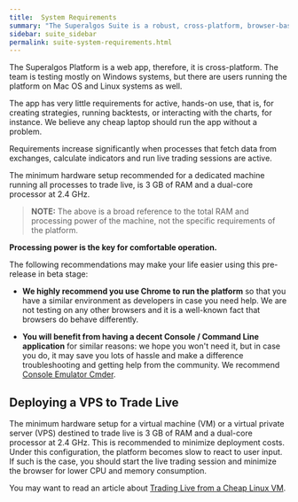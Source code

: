```yaml
---
title:  System Requirements
summary: "The Superalgos Suite is a robust, cross-platform, browser-based system. It's capacity to run indefinite numbers of processes means that your hardware will set the limits of what you may or may not do with it."
sidebar: suite_sidebar
permalink: suite-system-requirements.html
---
```


The Superalgos Platform is a web app, therefore, it is cross-platform. The team is testing mostly on Windows systems, but there are users running the platform on Mac OS and Linux systems as well.

The app has very little requirements for active, hands-on use, that is, for creating strategies, running backtests, or interacting with the charts, for instance. We believe any cheap laptop should run the app without a problem.

Requirements increase significantly when processes that fetch data from exchanges, calculate indicators and run live trading sessions are active.

The minimum hardware setup recommended for a dedicated machine running all processes to trade live, is 3 GB of RAM and a dual-core processor at 2.4 GHz. 

> **NOTE:** The above is a broad reference to the total RAM and processing power of the machine, not the specific requirements of the platform.

**Processing power is the key for comfortable operation.**

The following recommendations may make your life easier using this pre-release in beta stage:

* **We highly recommend you use Chrome to run the platform** so that you have a similar environment as developers in case you need help. We are not testing on any other browsers and it is a well-known fact that browsers do behave differently. 

* **You will benefit from having a decent Console / Command Line application** for similar reasons: we hope you won't need it, but in case you do, it may save you lots of hassle and make a difference troubleshooting and getting help from the community. We recommend [Console Emulator Cmder](https://cmder.net/).

## Deploying a VPS to Trade Live

The minimum hardware setup for a virtual machine (VM) or a virtual private server (VPS) destined to trade live is 3 GB of RAM and a dual-core processor at 2.4 GHz. This is recommended to minimize deployment costs. Under this configuration, the platform becomes slow to react to user input.  If such is the case, you should start the live trading session and minimize the browser for lower CPU and memory consumption.

You may want to read an article about [Trading Live from a Cheap Linux VM](https://medium.com/superalgos/trading-live-from-a-cheap-linux-vm-3edbe0c7ca42).

